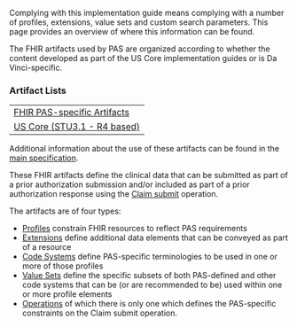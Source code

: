 Complying with this implementation guide means complying with a number of profiles, extensions, value sets and custom search parameters.  This page provides an overview of where this information can be found.

The FHIR artifacts used by PAS are organized according to whether the content developed as part of the US Core implementation guides or is Da Vinci-specific.

### Artifact Lists
<table>
  <tr>
    <td><a href="artifacts.html">FHIR PAS-specific Artifacts</a></td>
  </tr>
  <tr>
    <td><a href="{{site.data.fhir.hl7_fhir_us_core}}">US Core (STU3.1 - R4 based)</a></td>
  </tr>
</table>

Additional information about the use of these artifacts can be found in the [main specification](Formal_Specification.html#profiles).


These FHIR artifacts define the clinical data that can be submitted as part of a prior authorization submission and/or included as part of a prior authorization response using the [Claim submit](OperationDefinition-Claim-submit.html) operation.

The artifacts are of four types:

* [Profiles]({{site.data.fhir.path}}profiling.html) constrain FHIR resources to reflect PAS requirements
* [Extensions]({{site.data.fhir.path}}extensibility.html) define additional data elements that can be conveyed as part of a resource
* [Code Systems]({{site.data.fhir.path}}codesystem.html) define PAS-specific terminologies to be used in one or more of those profiles
* [Value Sets]({{site.data.fhir.path}}valueset.html) define the specific subsets of both PAS-defined and other code systems that can be (or are recommended to be) used within one or more profile elements
* [Operations]({{site.data.fhir.path}}operationdefinition.html) of which there is only one which defines the PAS-specific constraints on the Claim submit operation.

<!-- Todo: examples, capabilitystatement, TestScenario? -->
